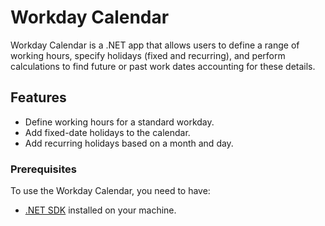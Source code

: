 # Workday Calendar

Workday Calendar is a .NET app that allows users to define a range of working hours, specify holidays (fixed and recurring), and perform calculations to find future or past work dates accounting for these details.

## Features

- Define working hours for a standard workday.
- Add fixed-date holidays to the calendar.
- Add recurring holidays based on a month and day.

### Prerequisites

To use the Workday Calendar, you need to have:

- [.NET SDK](https://dotnet.microsoft.com/download) installed on your machine.
